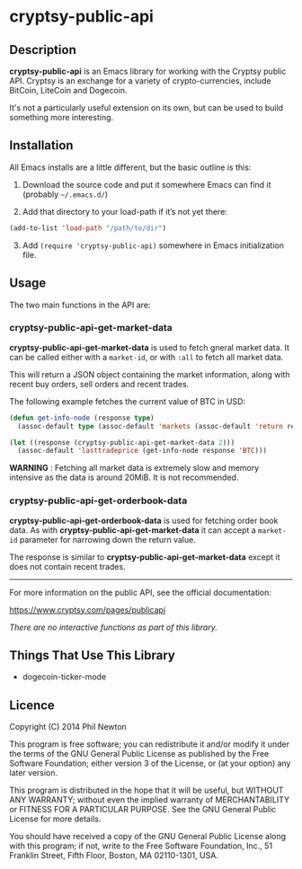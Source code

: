 # cryptsy-public-api

## Description

**cryptsy-public-api** is an Emacs library for working with the Cryptsy public
API. Cryptsy is an exchange for a variety of crypto-currencies, include BitCoin,
LiteCoin and Dogecoin.

It's not a particularly useful extension on its own, but can be used to build
something more interesting.


## Installation

All Emacs installs are a little different, but the basic outline is this:

1. Download the source code and put it somewhere Emacs can find it (probably
    `~/.emacs.d/`)
    
2. Add that directory to your load-path if it’s not yet there:
```lisp
(add-to-list 'load-path "/path/to/dir")
```
 
3. Add `(require 'cryptsy-public-api)` somewhere in Emacs initialization file.


## Usage

The two main functions in the API are:

### cryptsy-public-api-get-market-data

**cryptsy-public-api-get-market-data** is used to fetch gneral market data. It
can be called either with a `market-id`, or with `:all` to fetch all market
data.

This will return a JSON object containing the market information, along with
recent buy orders, sell orders and recent trades.

The following example fetches the current value of BTC in USD:

```lisp
(defun get-info-node (response type)
  (assoc-default type (assoc-default 'markets (assoc-default 'return response))))

(let ((response (cryptsy-public-api-get-market-data 2)))
  (assoc-default 'lasttradeprice (get-info-node response 'BTC)))
```

**WARNING** : Fetching all market data is extremely slow and memory intensive as
the data is around 20MiB. It is not recommended.


### cryptsy-public-api-get-orderbook-data

**cryptsy-public-api-get-orderbook-data** is used for fetching order book
data. As with **cryptsy-public-api-get-market-data** it can accept a `market-id`
parameter for narrowing down the return value.

The response is similar to **cryptsy-public-api-get-market-data** except it does
not contain recent trades.

----

For more information on the public API, see the official documentation:

https://www.cryptsy.com/pages/publicapi

*There are no interactive functions as part of this library.*

## Things That Use This Library

- dogecoin-ticker-mode


## Licence

Copyright (C) 2014 Phil Newton

This program is free software; you can redistribute it and/or modify it under
the terms of the GNU General Public License as published by the Free Software
Foundation; either version 3 of the License, or (at your option) any later
version.

This program is distributed in the hope that it will be useful, but WITHOUT ANY
WARRANTY; without even the implied warranty of MERCHANTABILITY or FITNESS FOR A
PARTICULAR PURPOSE. See the GNU General Public License for more details.

You should have received a copy of the GNU General Public License along with
this program; if not, write to the Free Software Foundation, Inc., 51 Franklin
Street, Fifth Floor, Boston, MA 02110-1301, USA.
